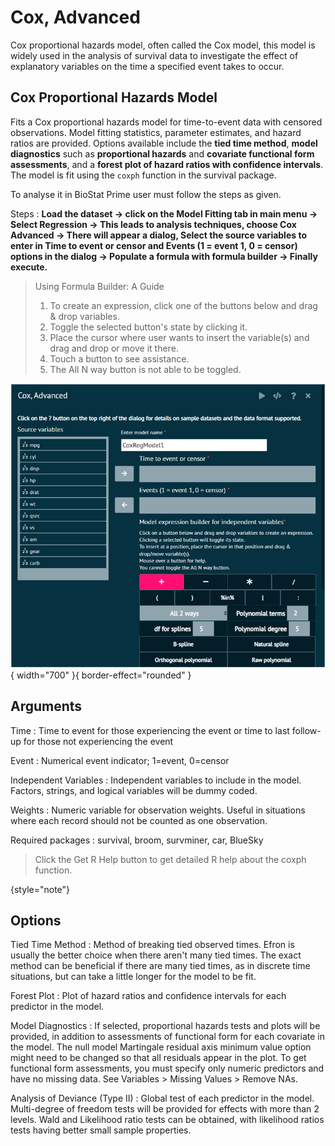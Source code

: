 # Cox, Advanced

Cox proportional hazards model, often called the Cox model, this model is widely used in the analysis of survival data to investigate the effect of explanatory variables on the time a specified event takes to occur.

## Cox Proportional Hazards Model

Fits a Cox proportional hazards model for time-to-event data with censored observations. Model fitting statistics, parameter estimates, and hazard ratios are provided. Options available include the __tied time method__, __model diagnostics__ such as __proportional hazards__ and __covariate functional form assessments__, and a __forest plot of hazard ratios with confidence intervals__. The model is fit using the `coxph` function in the survival package.

To analyse it in BioStat Prime user must follow the steps as given.

Steps
: __Load the dataset -> click on the Model Fitting tab in main menu -> Select Regression -> This leads to analysis techniques, choose Cox Advanced -> There will appear a dialog, Select the source variables to enter in Time to event or censor and Events (1 = event 1, 0 = censor) options in the dialog -> Populate a formula with formula builder -> Finally execute.__

> Using Formula Builder: A Guide
>1.	To create an expression, click one of the buttons below and drag & drop variables.
>2.	Toggle the selected button's state by clicking it.
>3.	Place the cursor where user wants to insert the variable(s) and drag and drop or move it there.
>4.	Touch a button to see assistance.
>5.	The All N way button is not able to be toggled.

![alt text](screenshots/image195.png){ width="700" }{ border-effect="rounded" }

## Arguments

Time
: Time to event for those experiencing the event or time to last follow-up for those not experiencing the event

Event
: Numerical event indicator; 1=event, 0=censor

Independent Variables
: Independent variables to include in the model. Factors, strings, and logical variables will be dummy coded.

Weights
: Numeric variable for observation weights. Useful in situations where each record should not be counted as one observation.

Required packages
: survival, broom, survminer, car, BlueSky

>Click the Get R Help button to get detailed R help about the coxph function.
> 
{style="note"}

## Options

Tied Time Method
: Method of breaking tied observed times. Efron is usually the better choice when there aren't many tied times. The exact method can be beneficial if there are many tied times, as in discrete time situations, but can take a little longer for the model to be fit.

Forest Plot
: Plot of hazard ratios and confidence intervals for each predictor in the model.

Model Diagnostics
: If selected, proportional hazards tests and plots will be provided, in addition to assessments of functional form for each covariate in the model. The null model Martingale residual axis minimum value option might need to be changed so that all residuals appear in the plot. To get functional form assessments, you must specify only numeric predictors and have no missing data. See Variables > Missing Values > Remove NAs.

Analysis of Deviance (Type II)
: Global test of each predictor in the model. Multi-degree of freedom tests will be provided for effects with more than 2 levels. Wald and Likelihood ratio tests can be obtained, with likelihood ratios tests having better small sample properties.